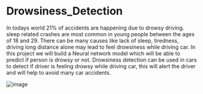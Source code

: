 # Drowsiness_Detection

In todays world 21% of accidents are happening due to drowsy driving. sleep related crashes are most common in young people between the ages of 18 and 29.
There can be many causes like lack of sleep, tiredness, driving long distance alone may lead to feel drowsiness while driving car. 
In this project we will build a Neural network model which will be able to predict if person is drowsy or not.
Drowsiness detection can be used in cars to detect if driver is feeling drowsy while driving car, this will alert the driver and will help to avoid many car accidents.

![image](https://github.com/Piya88/Drowsiness_Detection/assets/137636789/5ca65434-a659-4807-8fcc-09ed4e511502)
